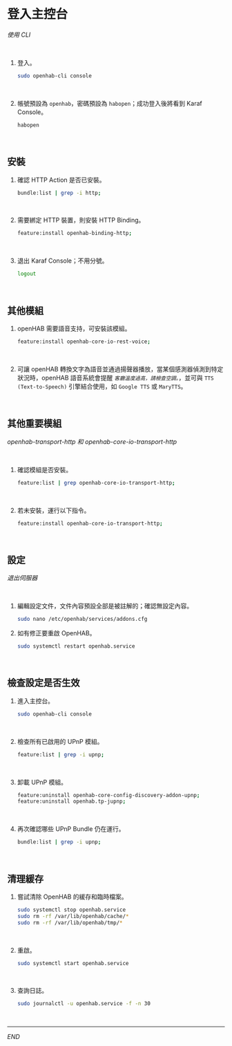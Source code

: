 # 登入主控台

_使用 CLI_

<br>

1. 登入。

    ```bash
    sudo openhab-cli console
    ```

<br>

2. 帳號預設為 `openhab`，密碼預設為 `habopen`；成功登入後將看到 Karaf Console。

    ```bash
    habopen
    ```

<br>

## 安裝

1. 確認 HTTP Action 是否已安裝。

    ```bash
    bundle:list | grep -i http;
    ```

<br>

2. 需要綁定 HTTP 裝置，則安裝 HTTP Binding。

    ```bash
    feature:install openhab-binding-http;
    ```

<br>

3. 退出 Karaf Console；不用分號。

    ```bash
    logout
    ```

<br>

## 其他模組

1. openHAB 需要語音支持，可安裝該模組。

    ```bash
    feature:install openhab-core-io-rest-voice;
    ```

<br>

2. 可讓 openHAB 轉換文字為語音並通過揚聲器播放，當某個感測器偵測到特定狀況時，openHAB 語音系統會提醒 _`客廳溫度過高，請檢查空調。`_，並可與 `TTS (Text-to-Speech)` 引擎結合使用，如 `Google TTS` 或 `MaryTTS`。

<br>

## 其他重要模組

_openhab-transport-http 和 openhab-core-io-transport-http_

<br>

1. 確認模組是否安裝。

    ```bash
    feature:list | grep openhab-core-io-transport-http;
    ```

<br>

2. 若未安裝，運行以下指令。

    ```bash
    feature:install openhab-core-io-transport-http;
    ```

<br>

## 設定

_退出伺服器_

<br>

1. 編輯設定文件，文件內容預設全部是被註解的；確認無設定內容。

    ```bash
    sudo nano /etc/openhab/services/addons.cfg
    ```

2. 如有修正要重啟 OpenHAB。

    ```bash
    sudo systemctl restart openhab.service
    ```

<br>

## 檢查設定是否生效

1. 進入主控台。

    ```bash
    sudo openhab-cli console
    ```

<br>

2. 檢查所有已啟用的 UPnP 模組。

    ```bash
    feature:list | grep -i upnp;
    ```

<br>

3. 卸載 UPnP 模組。

    ```bash
    feature:uninstall openhab-core-config-discovery-addon-upnp;
    feature:uninstall openhab.tp-jupnp;
    ```

<br>

4. 再次確認哪些 UPnP Bundle 仍在運行。

    ```bash
    bundle:list | grep -i upnp;
    ```

<br>

## 清理緩存

1. 嘗試清除 OpenHAB 的緩存和臨時檔案。

    ```bash
    sudo systemctl stop openhab.service
    sudo rm -rf /var/lib/openhab/cache/*
    sudo rm -rf /var/lib/openhab/tmp/*
    ```

<br>

2. 重啟。

    ```bash
    sudo systemctl start openhab.service
    ```

<br>

3. 查詢日誌。

    ```bash
    sudo journalctl -u openhab.service -f -n 30
    ```

<br>

___

_END_